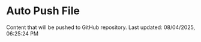 # Auto Push File

Content that will be pushed to GitHub repository.
Last updated: 08/04/2025, 06:25:24 PM